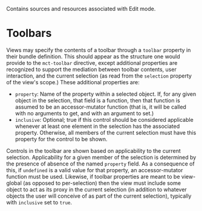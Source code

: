 Contains sources and resources associated with Edit mode.

# Toolbars

Views may specify the contents of a toolbar through a `toolbar`
property in their bundle definition. This should appear as the
structure one would provide to the `mct-toolbar` directive,
except additional properties are recognized to support the
mediation between toolbar contents, user interaction, and the
current selection (as read from the `selection` property of the
view's scope.) These additional properties are:

* `property`: Name of the property within a selected object. If,
  for any given object in the selection, that field is a function,
  then that function is assumed to be an accessor-mutator function
  (that is, it will be called with no arguments to get, and with
  an argument to set.)
* `inclusive`: Optional; true if this control should be considered
  applicable whenever at least one element in the selection has
  the associated property. Otherwise, all members of the current
  selection must have this property for the control to be shown.

Controls in the toolbar are shown based on applicability to the
current selection. Applicability for a given member of the selection
is determined by the presence of absence of the named `property`
field. As a consequence of this, if `undefined` is a valid value for
that property, an accessor-mutator function must be used. Likewise,
if toolbar properties are meant to be view-global (as opposed to
per-selection) then the view must include some object to act as its
proxy in the current selection (in addition to whatever objects the
user will conceive of as part of the current selection), typically
with `inclusive` set to `true`.


